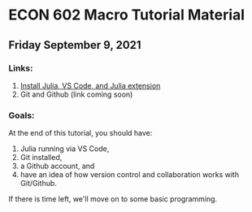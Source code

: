 # ECON 602 Macro Tutorial Material

## Friday September 9, 2021
### Links:
1. [Install Julia, VS Code, and Julia extension](https://www.julia-vscode.org/docs/dev/gettingstarted/)
2. Git and Github (link coming soon)

### Goals:
At the end of this tutorial, you should have:
1. Julia running via VS Code,
2. Git installed,
3. a Github account, and
4. have an idea of how version control and collaboration works with Git/Github.

If there is time left, we'll move on to some basic programming.

<!-- --- -->

<!-- ## Friday September 16, 2021
[Introduction to Julia](https://julia.quantecon.org/index_toc.html) -->
<!-- - VS Workspace
- Julia packages
- Julia environments
- Basic coding
    + Variable types
    + [Ways to run code](https://www.julia-vscode.org/docs/stable/userguide/runningcode/)
    + Up arrow (+ first letters)
    + [Naming conventions](https://docs.julialang.org/en/v1/manual/style-guide/#Use-naming-conventions-consistent-with-Julia-base/)
    + Plots
    + Random numbers
    + Loops
    + Functions -->
